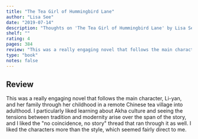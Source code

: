 ```yaml
---
title: "The Tea Girl of Hummingbird Lane"
author: "Lisa See"
date: "2019-07-14"
description: "Thoughts on 'The Tea Girl of Hummingbird Lane' by Lisa See."
shelf: ""
rating: 4
pages: 384
review: "This was a really engaging novel that follows the main character, Li-yan, and her family through her childhood in a remote Chinese tea village into adulthood. I particularly liked learning about Akha culture and seeing the tensions between tradition and modernity arise over the span of the story, and I liked the 'no coincidence, no story' thread that ran through it as well. I liked the characters more than the style, which seemed fairly direct to me."
type: "book"
notes: false
---
```


## Review

This was a really engaging novel that follows the main character, Li-yan, and her family through her childhood in a remote Chinese tea village into adulthood. I particularly liked learning about Akha culture and seeing the tensions between tradition and modernity arise over the span of the story, and I liked the "no coincidence, no story" thread that ran through it as well. I liked the characters more than the style, which seemed fairly direct to me.
